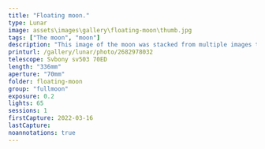 ```yaml
---
title: "Floating moon."
type: Lunar
image: assets\images\gallery\floating-moon\thumb.jpg
tags: ["The moon", "moon"]
description: "This image of the moon was stacked from multiple images taken while it was behind clouds. The detail of the moon popped out to make it appear to float above the clouds."
printurl: /gallery/lunar/photo/2682978032
telescope: Svbony sv503 70ED
length: "336mm"
aperture: "70mm"
folder: floating-moon
group: "fullmoon"
exposure: 0.2
lights: 65
sessions: 1
firstCapture: 2022-03-16
lastCapture:
noannotations: true
---
```

